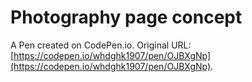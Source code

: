 # Photography page concept

A Pen created on CodePen.io. Original URL: [https://codepen.io/whdghk1907/pen/OJBXgNp](https://codepen.io/whdghk1907/pen/OJBXgNp).

